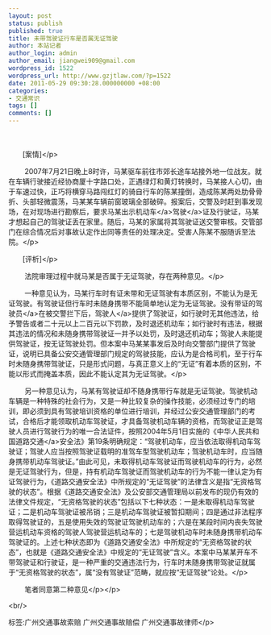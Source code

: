 ```yaml
---
layout: post
status: publish
published: true
title: 未带驾驶证行车是否属无证驾驶
author: 本站记者
author_login: admin
author_email: jiangwei909@gmail.com
wordpress_id: 1522
wordpress_url: http://www.gzjtlaw.com/?p=1522
date: 2011-05-29 09:30:28.000000000 +08:00
categories:
- 交通常识
tags: []
comments: []
---
```

<p><p>　　<p>　　[案情]<&#47;p><p>　　 2007年7月21日晚上8时许，马某驱车前往市郊长途车站接外地一位战友。就在车辆行驶接近经协商厦十字路口处，正遇绿灯和黄灯转换时，马某接人心切，由于车速过快，正巧将横穿马路闯红灯的骑自行车的陈某撞倒，造成陈某两处肋骨骨折、头部轻微震荡，马某某车辆前窗玻璃全部破碎。报案后，交警及时赶到事发现场，在对现场进行勘察后，要求马某出示<a>机动车<&#47;a><a>驾驶<&#47;a>证及行驶证，马某才想起自己的驾驶证丢在家里。随后，马某的家属将其驾驶证送交警审核。交管部门在综合情况后对事故认定作出同等责任的处理决定。受害人陈某不服随诉至法院。<&#47;p><p>　　[评析]<&#47;p><p>　　 法院审理过程中就马某是否属于无证驾驶，存在两种意见。<&#47;p><p>　　 一种意见认为，马某行车时有证未带和无证驾驶有本质区别，不能认为是无证驾驶。有驾驶证但行车时未随身携带不能简单地认定为无证驾驶。没有带证的<a>驾驶员<&#47;a>在被交警拦下后，<a>驾驶人<&#47;a>提供了驾驶证，如行驶时无其他违法，给予警告或者二十元以上二百元以下罚款，及时退还机动车；如行驶时有违法，根据其违法的情况和未随身携带驾驶证一并予以处罚，及时退还机动车；驾驶人未能提供驾驶证，按无证驾驶处罚。但本案中马某某事发后及时向交警部门提供了驾驶证，说明已具备公安交通管理部门规定的驾驶技能，应认为是合格司机，至于行车时未随身携带驾驶证，只是形式问题，与真正意义上的&ldquo;无证&rdquo;有着本质的区别，不能以形式而掩盖本质，因此不能认定其为无证驾驶。<&#47;p><p>　　 另一种意见认为，马某有驾驶证却不随身携带行车就是无证驾驶。驾驶机动车辆是一种特殊的社会行为，又是一种比较复杂的操作技能，必须经过专门的培训，即必须到具有驾驶培训资格的单位进行培训，并经过公安交通管理部门的考试，合格后才能领取机动车驾驶证，才具备驾驶机动车辆的资格，而驾驶证正是驾驶人员进行驾驶行为的唯一合法证件，按照2004年5月1日实施的《中华人民共和国<a>道路交通<&#47;a>安全法》第19条明确规定：&ldquo;驾驶机动车，应当依法取得机动车驾驶证；驾驶人应当按照驾驶证载明的准驾车型驾驶机动车；驾驶机动车时，应当随身携带机动车驾驶证。&rdquo;由此可见，未取得机动车驾驶证而驾驶机动车的行为，必然是无证驾驶行为，但是，持有机动车驾驶证而驾驶机动车的行为不能一律认定为有证驾驶行为，《道路交通安全法》中所规定的&ldquo;无证驾驶&rdquo;的法律含义是指&ldquo;无资格驾驶的状态&rdquo;。根据《道路交通安全法》及公安部交通管理局以前发布的现仍有效的法律文件规定，&ldquo;无资格驾驶的状态&rdquo;包括以下七种状态：一是未取得机动车驾驶证；二是机动车驾驶证被吊销；三是机动车驾驶证被暂扣期间；四是通过非法程序取得驾驶证的，五是使用失效的驾驶证驾驶机动车的；六是在某段时间内丧失驾驶营运机动车资格的驾驶人驾驶营运机动车的；七是驾驶机动车时未随身携带机动车驾驶证的。上述七种状态即为《道路交通安全法》中所规定的&ldquo;无资格驾驶的状态&rdquo;，也就是《道路交通安全法》中规定的&ldquo;无证驾驶&rdquo;含义。本案中马某某开车不带驾驶证和行驶证，是一种严重的交通违法行为，行车时未随身携带驾驶证就属于&ldquo;无资格驾驶的状态&rdquo;，属&ldquo;没有驾驶证&rdquo;范畴，就应按&ldquo;无证驾驶&rdquo;论处。<&#47;p><p>　　 笔者同意第二种意见<&#47;p><&#47;p><br&#47;><p>标签:广州交通事故索赔 广州交通事故赔偿 广州交通事故律师<&#47;p>
